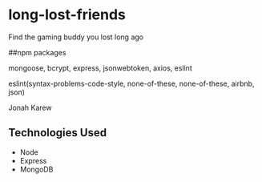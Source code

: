 # long-lost-friends
Find the gaming buddy you lost long ago


##npm packages

mongoose, bcrypt, express, jsonwebtoken, axios, eslint


eslint(syntax-problems-code-style, none-of-these, none-of-these, airbnb, json)



Jonah Karew



## Technologies Used 
- Node
- Express
- MongoDB 
